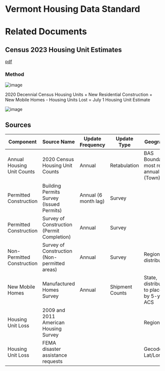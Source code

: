 # Vermont Housing Data Standard

# Related Documents

## Census 2023 Housing Unit Estimates
[pdf](https://www2.census.gov/programs-surveys/popest/technical-documentation/methodology/2020-2023/2023-hu-meth.pdf)

### Method

![image](https://github.com/user-attachments/assets/452aaad7-f778-4750-8d34-877cfb0894c6)

2020 Decennial Census Housing Units + New Residential Construction + New Mobile Homes - Housing Units Lost = July 1 Housing Unit Estimate

![image](https://github.com/user-attachments/assets/e3317249-80e0-422e-be3d-842abd4d0da7)

## Sources

| Component                  | Source Name                                  | Update Frequency     | Update Type     | Geography                                 |
|----------------------------|----------------------------------------------|----------------------|-----------------|-------------------------------------------|
| Annual Housing Unit Counts | 2020 Census Housing Unit Counts              | Annual               | Retabulation    | BAS Boundaries, most recent annual (Town) |
| Permitted Construction     | Building Permits Survey (Issued Permits)     | Annual (6 month lag) | Survey          |                                           |
| Permitted Construction     | Survey of Construction (Permit Completion)   | Annual               | Survey          |                                           |
| Non-Permitted Construction | Survey of Construction (Non-permitted areas) | Annual               | Survey          | Regional, distributed                     |
| New Mobile Homes           | Manufactured Homes Survey                    | Annual               | Shipment Counts | State, distributed to places by 5-yr ACS  |
| Housing Unit Loss          | 2009 and 2011 American Housing Survey        |                      |                 | Regional                                  |
| Housing Unit Loss          | FEMA disaster assistance requests            |                      |                 | Gecoded Lat/Lon                           |
